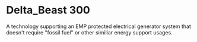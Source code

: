 # Delta_Beast 300
A technology supporting an EMP protected electrical generator system that doesn't require "fossil fuel" or other similiar energy support usages.
